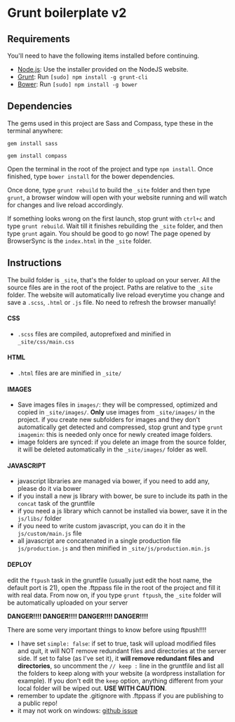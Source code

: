 # Grunt boilerplate v2

## Requirements
You'll need to have the following items installed before continuing.

  * [Node.js](http://nodejs.org): Use the installer provided on the NodeJS website.
  * [Grunt](http://gruntjs.com/): Run `[sudo] npm install -g grunt-cli`
  * [Bower](http://bower.io/): Run `[sudo] npm install -g bower`

## Dependencies

The gems used in this project are Sass and Compass, type these in the terminal anywhere:

`gem install sass` 

`gem install compass`  

Open the terminal in the root of the project and type `npm install`. Once finished, type `bower install` for the bower dependencies.

Once done, type `grunt rebuild` to build the `_site` folder and then type `grunt`, a browser window will open with your website running and will watch for changes and live reload accordingly.

If something looks wrong on the first launch, stop grunt with `ctrl+c` and type `grunt rebuild`. Wait till it finishes rebuilding the `_site` folder, and then type `grunt` again. You should be good to go now! The page opened by BrowserSync is the `index.html` in the `_site` folder.

## Instructions

The build folder is `_site`, that's the folder to upload on your server. All the source files are in the root of the project. Paths are relative to the `_site` folder. The website will automatically live reload everytime you change and save a `.scss`, `.html` or `.js` file. No need to refresh the browser manually!

#### CSS

* `.scss` files are compiled, autoprefixed and minified in `_site/css/main.css`

#### HTML

* `.html` files are are minified in `_site/`

#### IMAGES

* Save images files in `images/`: they will be compressed, optimized and copied in `_site/images/`. **Only** use images from `_site/images/` in the project. if you create new subfolders for images and they don't automatically get detected and compressed, stop grunt and type `grunt imagemin`: this is needed only once for newly created image folders.
* image folders are synced: if you delete an image from the source folder, it will be deleted automatically in the `_site/images/` folder as well.

#### JAVASCRIPT

* javascript libraries are managed via bower, if you need to add any, please do it via bower
* if you install a new js library with bower, be sure to include its path in the `concat` task of the gruntfile
* if you need a js library which cannot be installed via bower, save it in the `js/libs/` folder
* if you need to write custom javascript, you can do it in the `js/custom/main.js` file
* all javascript are concatenated in a single production file `js/production.js` and then minified in `_site/js/production.min.js`


#### DEPLOY

edit the `ftpush` task in the gruntfile (usually just edit the host name, the default port is 21), open the .ftppass file in the root of the project and fill it with real data. From now on, if you type `grunt ftpush`, the `_site` folder will be automatically uploaded on your server

**DANGER!!!! DANGER!!!! DANGER!!!! DANGER!!!!**

There are some very important things to know before using ftpush!!!!

* I have set `simple: false`: if set to true, task will upload modified files and quit, it will NOT remove redundant files and directories at the server side. If set to false (as I've set it), it **will remove redundant files and directories**, so uncomment the `// keep :` line in the gruntfile and list all the folders to keep along with your website (a wordpress installation for example). If you don't edit the `keep` option, anything different from your local folder will be wiped out. **USE WITH CAUTION**.
* remember to update the .gitignore with .ftppass if you are publishing to a public repo!
* it may not work on windows: [github issue](https://github.com/inossidabile/grunt-ftpush/issues/40)